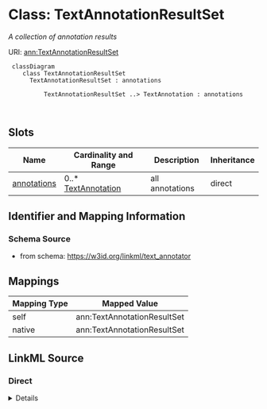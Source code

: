 # Class: TextAnnotationResultSet
_A collection of annotation results_




URI: [ann:TextAnnotationResultSet](https://w3id.org/linkml/text_annotator/TextAnnotationResultSet)



```{mermaid}
 classDiagram
    class TextAnnotationResultSet
      TextAnnotationResultSet : annotations
        
          TextAnnotationResultSet ..> TextAnnotation : annotations
        
      
```




<!-- no inheritance hierarchy -->


## Slots

| Name | Cardinality and Range | Description | Inheritance |
| ---  | --- | --- | --- |
| [annotations](annotations.md) | 0..* <br/> [TextAnnotation](TextAnnotation.md) | all annotations | direct |









## Identifier and Mapping Information







### Schema Source


* from schema: https://w3id.org/linkml/text_annotator





## Mappings

| Mapping Type | Mapped Value |
| ---  | ---  |
| self | ann:TextAnnotationResultSet |
| native | ann:TextAnnotationResultSet |





## LinkML Source

<!-- TODO: investigate https://stackoverflow.com/questions/37606292/how-to-create-tabbed-code-blocks-in-mkdocs-or-sphinx -->

### Direct

<details>
```yaml
name: TextAnnotationResultSet
description: A collection of annotation results
from_schema: https://w3id.org/linkml/text_annotator
rank: 1000
attributes:
  annotations:
    name: annotations
    description: all annotations
    from_schema: https://w3id.org/linkml/text_annotator
    rank: 1000
    multivalued: true
    range: TextAnnotation
    inlined: true

```
</details>

### Induced

<details>
```yaml
name: TextAnnotationResultSet
description: A collection of annotation results
from_schema: https://w3id.org/linkml/text_annotator
rank: 1000
attributes:
  annotations:
    name: annotations
    description: all annotations
    from_schema: https://w3id.org/linkml/text_annotator
    rank: 1000
    multivalued: true
    alias: annotations
    owner: TextAnnotationResultSet
    domain_of:
    - TextAnnotationResultSet
    range: TextAnnotation
    inlined: true

```
</details>